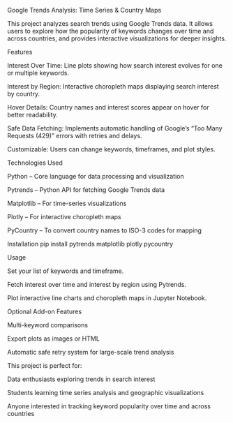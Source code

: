 Google Trends Analysis: Time Series & Country Maps

This project analyzes search trends using Google Trends data. It allows users to explore how the popularity of keywords changes over time and across countries, and provides interactive visualizations for deeper insights.

Features

Interest Over Time: Line plots showing how search interest evolves for one or multiple keywords.

Interest by Region: Interactive choropleth maps displaying search interest by country.

Hover Details: Country names and interest scores appear on hover for better readability.

Safe Data Fetching: Implements automatic handling of Google’s “Too Many Requests (429)” errors with retries and delays.

Customizable: Users can change keywords, timeframes, and plot styles.

Technologies Used

Python – Core language for data processing and visualization

Pytrends – Python API for fetching Google Trends data

Matplotlib – For time-series visualizations

Plotly – For interactive choropleth maps

PyCountry – To convert country names to ISO-3 codes for mapping

Installation
pip install pytrends matplotlib plotly pycountry

Usage

Set your list of keywords and timeframe.

Fetch interest over time and interest by region using Pytrends.

Plot interactive line charts and choropleth maps in Jupyter Notebook.

Optional Add-on Features

Multi-keyword comparisons

Export plots as images or HTML

Automatic safe retry system for large-scale trend analysis

This project is perfect for:

Data enthusiasts exploring trends in search interest

Students learning time series analysis and geographic visualizations

Anyone interested in tracking keyword popularity over time and across countries
